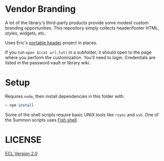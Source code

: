 # Vendor Branding

A lot of the library's third-party products provide some modest custom branding opportunities. This repository simply collects header/footer HTML, styles, widgets, etc.

Uses Eric's [portable header](https://github.com/phette23/portable-header) project in places.

If you run `open $(cat url.txt)` in a subfolder, it should open to the page where you perform the customization. You'll need to login. Credentials are listed in the password vault or library wiki.

# Setup

Requires `node`, then install dependencies in this folder with:

```sh
> npm install
```

Some of the shell scripts require basic UNIX tools like `rsync` and `ssh`. One of the Summon scripts uses [Fish shell](https://github.com/fish-shell/fish-shell).

# LICENSE

[ECL Version 2.0](https://opensource.org/licenses/ECL-2.0)

